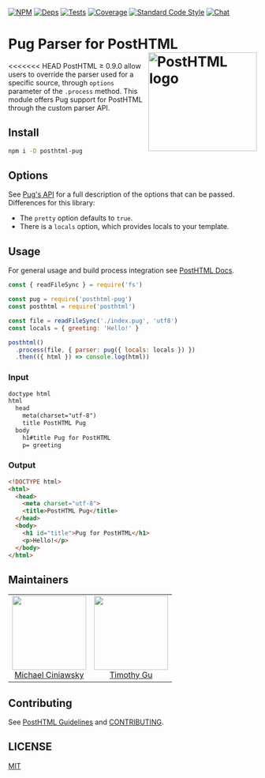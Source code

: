 [![NPM][npm]][npm-url]
[![Deps][deps]][deps-url]
[![Tests][build]][build-url]
[![Coverage][cover]][cover-url]
[![Standard Code Style][style]][style-url]
[![Chat][chat]][chat-badge]

# Pug Parser for PostHTML <img align="right" width="220" height="200" title="PostHTML logo" src="http://posthtml.github.io/posthtml/logo.svg">

<<<<<<< HEAD
PostHTML ≥ 0.9.0 allow users to override the parser used for a specific source, through `options` parameter of the `.process` method. This module offers Pug support for PostHTML through the custom parser API.

## Install

```bash
npm i -D posthtml-pug
```

## Options

See [Pug's API](https://pugjs.org/api/reference.html) for a full description of the options that can be passed. Differences for this library:

- The `pretty` option defaults to `true`.
- There is a `locals` option, which provides locals to your template.

## Usage

For general usage and build process integration see [PostHTML Docs](https://github.com/posthtml/posthtml#usage).

```js
const { readFileSync } = require('fs')

const pug = require('posthtml-pug')
const posthtml = require('posthtml')

const file = readFileSync('./index.pug', 'utf8')
const locals = { greeting: 'Hello!' }

posthtml()
  .process(file, { parser: pug({ locals: locals }) })
  .then(({ html }) => console.log(html))
```

### Input

```html
doctype html
html
  head
    meta(charset="utf-8")
    title PostHTML Pug
  body
    h1#title Pug for PostHTML
    p= greeting
```

### Output

```html
<!DOCTYPE html>
<html>
  <head>
    <meta charset="utf-8">
    <title>PostHTML Pug</title>
  </head>
  <body>
    <h1 id="title">Pug for PostHTML</h1>
    <p>Hello!</p>
  </body>
</html>
```

## Maintainers

<table>
  <tbody>
   <tr>
    <td align="center">
      <img width="150 height="150"
      src="https://avatars.githubusercontent.com/u/5419992?v=3&s=150">
      <br />
      <a href="https://github.com/michael-ciniawsky">Michael Ciniawsky</a>
    </td>
    <td align="center">
      <img width="150 height="150"
      src="https://avatars.githubusercontent.com/u/1538624?v=3&s=150">
      <br />
      <a href="https://github.com/TimothyGu">Timothy Gu</a>
    </td>
   </tr>
  <tbody>
</table>

## Contributing

See [PostHTML Guidelines](https://github.com/posthtml/posthtml/tree/master/docs) and [CONTRIBUTING](CONTRIBUTING.md).

## LICENSE

[MIT](LICENSE)

[npm]: https://img.shields.io/npm/v/posthtml-pug.svg
[npm-url]: https://npmjs.com/package/posthtml-pug

[deps]: https://david-dm.org/posthtml/posthtml-pug.svg
[deps-url]: https://david-dm.org/posthtml/posthtml-pug

[build]: http://img.shields.io/travis/posthtml/posthtml-pug.svg
[build-url]: https://travis-ci.org/posthtml/posthtml-pug

[cover]: https://coveralls.io/repos/github/posthtml/posthtml-pug/badge.svg?branch=master
[cover-url]: https://coveralls.io/github/posthtml/posthtml-pug?branch=master

[style]: https://img.shields.io/badge/code%20style-standard-yellow.svg
[style-url]: http://standardjs.com/

[chat]: https://badges.gitter.im/posthtml/posthtml.svg
[chat-badge]: https://gitter.im/posthtml/posthtml?utm_source=badge&utm_medium=badge&utm_campaign=pr-badge&utm_content=badge"
